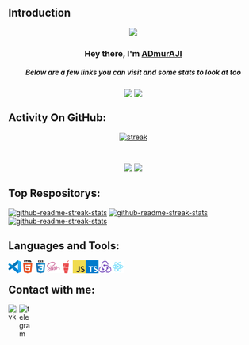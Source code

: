 ## Introduction
<p align="center">
<img src="https://readme-typing-svg.demolab.com/?lines=Hi%20there%20, I'm%20Aleksandr;I'm%20frontend%20development%20;3+%2B%20years%20of%20coding%20experience&font=Fira%20Code&center=true&width=700&height=45&color=fff53a&vCenter=true&pause=1000&size=25" /></a>
</p>

<h3 align="center">Hey there, I'm <a href="https://github.com/ADmurAJI">ADmurAJI</a></h3>
<h5 align="center">Below are a few links you can visit and some stats to look at too</h5>

<p align="center">
  <img align="center" src="https://komarev.com/ghpvc/?username=ADmurAJI" />
  <img align="center" src="https://www.codewars.com/users/ADmurAJI/badges/micro" />
</p>

## Activity On GitHub:
<p align="center">
  <a href="https://github.com/ADmurAJI">      
<img title="stats" alt="streak" src="https://github-readme-streak-stats.herokuapp.com/?user=ADmurAJI&theme=dark&hide_border=true&stroke=f53b3b"/>
</a> 
</p>

<br/>

<p align="center">
  <a href="https://github.com/ADmurAJI/github-readme-stats">
    <img
      height="150"
      src="https://github-readme-stats.vercel.app/api?username=ADmurAJI&count_private=true&show_icons=true&custom_title=ADmurAJI's%20Github%20Status&hide=issues&theme=vision-friendly-dark"
    />
   </a>

  <a href="https://github.com/likezninjaz/github-readme-stats">
    <img
      height="150"
      src="https://github-readme-stats.vercel.app/api/top-langs/?username=ADmurAJI&layout=compact&theme=vision-friendly-dark" />
  </a>  
</p>

## Top Respositorys:
  <p align="left">
     <a href="https://github.com/ADmurAJI/github-search"><img width="278" src="https://denvercoder1-github-readme-stats.vercel.app/api/pin/?username=ADmurAJI&repo=github-search&theme=react&bg_color=1F222E&title_color=F8D866&hide_border=true&icon_color=F8D866&show_icons=false" alt="github-readme-streak-stats"></a>
    <a href="https://github.com/ADmurAJI/todo-list-react-redux-ts"><img width="278" src="https://denvercoder1-github-readme-stats.vercel.app/api/pin/?username=ADmurAJI&repo=todo-list-react-redux-ts&theme=react&bg_color=1F222E&title_color=F8D866&hide_border=true&icon_color=F8D866&show_icons=false" alt="github-readme-streak-stats"></a>
   <a href="https://github.com/ADmurAJI/Bank"><img width="278" src="https://denvercoder1-github-readme-stats.vercel.app/api/pin/?username=ADmurAJI&repo=Bank&theme=react&bg_color=1F222E&title_color=F8D866&hide_border=true&icon_color=F8D866&show_icons=false" alt="github-readme-streak-stats"></a>
  </p>

## Languages and Tools:
<img align="left" width="26px" src="https://raw.githubusercontent.com/github/explore/80688e429a7d4ef2fca1e82350fe8e3517d3494d/topics/visual-studio-code/visual-studio-code.png" alt="visual-studio-code"/>
<img align="left" width="26px" src="https://raw.githubusercontent.com/github/explore/80688e429a7d4ef2fca1e82350fe8e3517d3494d/topics/html/html.png" alt="html"/>
<img align="left" width="26px" src="https://raw.githubusercontent.com/github/explore/80688e429a7d4ef2fca1e82350fe8e3517d3494d/topics/css/css.png" alt="css"/>
<img align="left" width="26px" src="https://raw.githubusercontent.com/github/explore/80688e429a7d4ef2fca1e82350fe8e3517d3494d/topics/sass/sass.png" alt="sass"/>
<img align="left" width="26px" src="https://raw.githubusercontent.com/github/explore/80688e429a7d4ef2fca1e82350fe8e3517d3494d/topics/gulp/gulp.png" alt="gulp"/>
<img align="left" width="26px" src="https://raw.githubusercontent.com/github/explore/80688e429a7d4ef2fca1e82350fe8e3517d3494d/topics/javascript/javascript.png" alt="javascript"/>
<img align="left" width="26px" src="https://raw.githubusercontent.com/github/explore/80688e429a7d4ef2fca1e82350fe8e3517d3494d/topics/typescript/typescript.png" alt="typescript"/>
<img align="left" width="26px" src="https://raw.githubusercontent.com/github/explore/80688e429a7d4ef2fca1e82350fe8e3517d3494d/topics/redux/redux.png" alt="redux"/>
<img align="left" width="26px" src="https://raw.githubusercontent.com/github/explore/80688e429a7d4ef2fca1e82350fe8e3517d3494d/topics/react/react.png" alt="react"/>

<br/>

## Contact with me: 
[<img align="left" width="22px" src="https://www.svgrepo.com/show/349554/vk.svg" alt="vk"/>][VK]
[<img align="left" width="22px" src="https://www.svgrepo.com/show/354443/telegram.svg" alt="telegram"/>][TG]

<br/>
    
[VK]:https://vk.com/dr.falkone
[TG]:https://t.me/dr_falkone
[IN]:https://www.linkedin.com/in/aleksandr-zaytsev-182b5b260/

